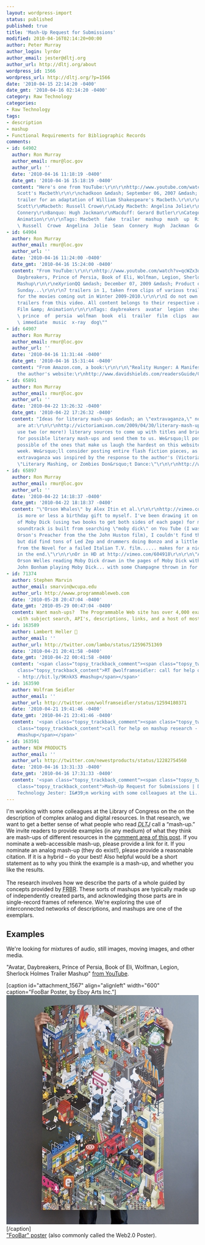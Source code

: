 ```yaml
---
layout: wordpress-import
status: published
published: true
title: 'Mash-Up Request for Submissions'
modified: 2010-04-16T02:14:20+00:00
author: Peter Murray
author_login: lyrdor
author_email: jester@dltj.org
author_url: http://dltj.org/about
wordpress_id: 1566
wordpress_url: http://dltj.org/?p=1566
date: '2010-04-15 22:14:20 -0400'
date_gmt: '2010-04-16 02:14:20 -0400'
category: Raw Technology
categories:
- Raw Technology
tags:
- description
- mashup
- Functional Requirements for Bibliographic Records
comments:
- id: 64902
  author: Ron Murray
  author_email: rmur@loc.gov
  author_url: ''
  date: '2010-04-16 11:18:19 -0400'
  date_gmt: '2010-04-16 15:18:19 -0400'
  content: "Here's one from YouTube:\r\n\r\nhttp://www.youtube.com/watch?v=fGlak-B7Ozw\r\n\r\n\"Ridley
    Scott's Macbeth\r\n\r\nchadkoon &mdash; September 06, 2007 &mdash; This is a fake
    trailer for an adaptation of William Shakespeare's Macbeth.\r\n\r\nDirector: Ridley
    Scott\r\nMacbeth: Russell Crowe\r\nLady Macbeth: Angelina Jolie\r\nDuncan: Sean
    Connery\r\nBanquo: Hugh Jackman\r\nMacduff: Gerard Butler\r\nCategory: Film &amp;
    Animation\r\n\r\nTags: Macbeth  fake  trailer  mashup  mash  up  Ridley  Scott
    \ Russell  Crowe  Angelina  Jolie  Sean  Connery  Hugh  Jackman  Gerard  Butler\""
- id: 64904
  author: Ron Murray
  author_email: rmur@loc.gov
  author_url: ''
  date: '2010-04-16 11:24:00 -0400'
  date_gmt: '2010-04-16 15:24:00 -0400'
  content: "From YouTube:\r\n\r\nhttp://www.youtube.com/watch?v=qcWZx3d_C-E\r\n\r\n\"Avatar,
    Daybreakers, Prince of Persia, Book of Eli, Wolfman, Legion, Sherlock Holmes Trailer
    Mashup\r\n\r\neXyrionQQ &mdash; December 07, 2009 &mdash; Product of a boring
    Sunday...\r\n\r\n7 trailers in 1, taken from clips of various trailers. Promo
    for the movies coming out in Winter 2009-2010.\r\n\r\nI do not own any of the
    trailers from this video. All content belongs to their respective affiliates.\r\n\r\nCategory:
    Film &amp; Animation\r\n\r\nTags: daybreakers  avatar  legion  sherlock  holmes
    \ prince  of  persia  wolfman  book  eli  trailer  film  clips  audiomachine  brand
    \ immediate  music  x-ray  dog\""
- id: 64907
  author: Ron Murray
  author_email: rmur@loc.gov
  author_url: ''
  date: '2010-04-16 11:31:44 -0400'
  date_gmt: '2010-04-16 15:31:44 -0400'
  content: "From Amazon.com, a book:\r\n\r\n\"Reality Hunger: A Manifesto\"\r\n\r\nhttp://www.amazon.com/Reality-Hunger-Manifesto-David-Shields/dp/0307273539/ref=sr_1_1?ie=UTF8&amp;s=books&amp;qid=1271431536&amp;sr=1-1\r\n\r\nFrom
    the author's website:\r\nhttp://www.davidshields.com/readersGuide/GuideRealityHunger.html"
- id: 65891
  author: Ron Murray
  author_email: rmur@loc.gov
  author_url: ''
  date: '2010-04-22 13:26:32 -0400'
  date_gmt: '2010-04-22 17:26:32 -0400'
  content: "Ideas for literary mash-ups &ndash; an \"extravaganza,\" no less &ndash;
    are at:\r\n\r\nhttp://victoriamixon.com/2009/04/30/literary-mash-up-extravaganza-open-invitation/\r\n\r\n\"Please
    use two (or more!) literary sources to come up with titles and brief descriptions
    for possible literary mash-ups and send them to us. We&rsquo;ll post as many as
    possible of the ones that make us laugh the hardest on this website in about a
    week. We&rsquo;ll consider posting entire flash fiction pieces, as well.\"\r\n\r\nThe
    extravaganza was inspired by the response to the author's (Victoria Mixon) post,
    \"Literary Mashing, or Zombies Don&rsquo;t Dance:\"\r\n\r\nhttp://www.alvahsbooks.com/essays/essay-literary-mashing-or-zombies-dont-dance-by-victoria-mixon/"
- id: 65897
  author: Ron Murray
  author_email: rmur@loc.gov
  author_url: ''
  date: '2010-04-22 14:18:37 -0400'
  date_gmt: '2010-04-22 18:18:37 -0400'
  content: "\"Orson Whales\" by Alex Itin et al.\r\n\r\nhttp://vimeo.com/182925 \r\n\r\n\"This
    is more or less a birthday gift to myself. I've been drawing it on every page
    of Moby Dick (using two books to get both sides of each page) for months. The
    soundtrack is built from searching \"moby dick\" on You Tube (I was looking for
    Orson's Preacher from the the John Huston film), I couldn't find the preacher,
    but did find tons of Led Zep and drummers doing Bonzo and a little Orson reading
    from the Novel for a failed Italian T.V. film...... makes for a nice Melville
    in the end.\"\r\n\r\nOr in HD at http://vimeo.com/604918\r\n\r\n\"A mash up of
    Orson Welles reading Moby Dick drawn in the pages of Moby Dick with Led Zep and
    John Bonham playing Moby Dick... with some Champagne thrown in for good measure.\""
- id: 71374
  author: Stephen Marvin
  author_email: smarvin@wcupa.edu
  author_url: http://wwww.programmableweb.com
  date: '2010-05-28 20:47:04 -0400'
  date_gmt: '2010-05-29 00:47:04 -0400'
  content: Want mash-ups?  The Programmable Web site has over 4,000 examples complete
    with subject search, API's, descriptions, links, and a host of most popular information.
- id: 163589
  author: Lambert Heller 
  author_email: ''
  author_url: http://twitter.com/lambo/status/12596751369
  date: '2010-04-21 20:41:58 -0400'
  date_gmt: '2010-04-22 00:41:58 -0400'
  content: '<span class="topsy_trackback_comment"><span class="topsy_twitter_username"><span
    class="topsy_trackback_content">RT @wolframseidler: call for help on mashup research
    - http://bit.ly/9KnkXS #mashup</span></span>'
- id: 163590
  author: Wolfram Seidler
  author_email: ''
  author_url: http://twitter.com/wolframseidler/status/12594180371
  date: '2010-04-21 19:41:46 -0400'
  date_gmt: '2010-04-21 23:41:46 -0400'
  content: '<span class="topsy_trackback_comment"><span class="topsy_twitter_username"><span
    class="topsy_trackback_content">call for help on mashup research - http://bit.ly/9KnkXS
    #mashup</span></span>'
- id: 163591
  author: NEW PRODUCTS
  author_email: ''
  author_url: http://twitter.com/newestproducts/status/12282754560
  date: '2010-04-16 13:31:33 -0400'
  date_gmt: '2010-04-16 17:31:33 -0400'
  content: '<span class="topsy_trackback_comment"><span class="topsy_twitter_username"><span
    class="topsy_trackback_content">Mash-Up Request for Submissions | Disruptive Library
    Technology Jester: I&#39;m working with some colleagues at the Li... http://bit.ly/c1FUO6</span></span>'
---
```

<p>I'm working with some colleagues at the Library of Congress on the on the description of complex analog and digital resources.  In that research, we want to get a better sense of what people who read <acronym title="Disruptive Library Technology Jester"><i>DLTJ</i></acronym> call a &ldquo;mash-up.&rdquo;  We invite readers to provide examples (in any medium) of what they think are mash-ups of different resources in the <a href="/article/mash-up-request-for-submissions/#respond">comment area of this post</a>. If you nominate a web-accessible mash-up, please provide a link for it. If you nominate an analog mash-up (they do exist!), please provide a reasonable citation. If it is a hybrid &ndash; do your best! Also helpful would be a short statement as to why you think the example is a mash-up, and whether you like the results.<br />
<!--more--><br />
The research involves how we describe the parts of a whole guided by concepts provided by <acronym title="Functional Requirements for Bibliographic Records">FRBR</acronym>.  These sorts of mashups are typically made up of independently created parts, and acknowledging those parts are in single-record frames of reference.  We're exploring the use of interconnected networks of descriptions, and mashups are one of the exemplars.</p>
<h2>Examples</h2>
<p>We're looking for mixtures of audio, still images, moving images, and other media.</p>
<div role="button" tabindex="0" title="http://www.youtube-nocookie.com/v/qcWZx3d_C-E&hl=en_US&fs=1&rel=0&border=1" style="background: url("chrome://flashblock/content/flash.png") no-repeat scroll center center transparent; min-width: 32px ! important; min-height: 32px ! important; width: 580px; height: 360px; border: 1px solid rgb(223, 223, 223); cursor: pointer; overflow: hidden; display: inline-block; visibility: visible ! important; -moz-box-sizing: border-box;" bgactive="url(chrome://flashblock/content/flashplay.png) no-repeat center" bginactive="url(chrome://flashblock/content/flash.png) no-repeat center"></div>
<p>"Avatar, Daybreakers, Prince of Persia, Book of Eli, Wolfman, Legion, Sherlock Holmes Trailer Mashup" <a href="http://www.youtube.com/watch?v=qcWZx3d_C-E" title="YouTube<br />
				- Avatar, Daybreakers, Prince of Persia, Book of Eli, Wolfman, Legion, Sherlock Holmes Trailer Mashup">from YouTube</a>.</p>
<p>[caption id="attachment_1567" align="alignleft" width="600" caption="FooBar Poster, by Eboy Arts Inc."]<a href="http://shopca.eboy.com/products/foobar-poster" title="eBoy Shop North America - FooBar Poster"><img src="/wp-content/uploads/2010/04/sy9_0980_1.jpg" alt=""FooBar" Poster" class="size-medium wp-image-1567" width="600" height="600"/></a>[/caption]<br clear="all"/><a href="http://shopca.eboy.com/products/foobar-poster" title="eBoy Shop North America - FooBar Poster">"FooBar" poster</a> (also commonly called the Web2.0 Poster).</p>
